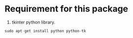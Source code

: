 
# Requirement for this package
1. tkinter python library. 

```python
sudo apt-get install python python-tk
```
